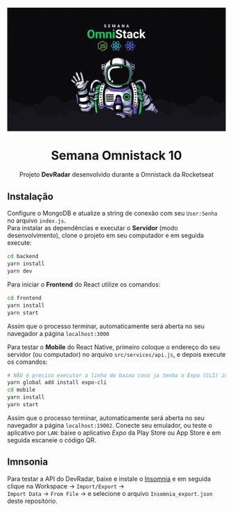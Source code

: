<img src="./readme-assets/omnistack.png" align="center"></img>

<h1 align="center">Semana Omnistack 10</h1>
<p align="center">Projeto <strong>DevRadar</strong> desenvolvido durante a Omnistack da Rocketseat</p>

## Instalação

Configure o MongoDB e atualize a string de conexão com seu `User:Senha` no arquivo `index.js`.  
Para instalar as dependências e executar o **Servidor** (modo desenvolvimento), clone o projeto em seu computador e em seguida execute:

```bash
cd backend
yarn install
yarn dev
```

Para iniciar o **Frontend** do React utilize os comandos:

```bash
cd frontend
yarn install
yarn start
```

Assim que o processo terminar, automaticamente será aberta no seu navegador a página `localhost:3000`

Para testar o **Mobile** do React Native, primeiro coloque o endereço do seu servidor (ou computador) no arquivo `src/services/api.js`, e depois execute os comandos:

```bash
# NÃO é preciso executar a linha de baixo caso ja tenha o Expo (CLI) instalado!
yarn global add install expo-cli
cd mobile
yarn install
yarn start
```

Assim que o processo terminar, automaticamente será aberta no seu navegador a página `localhost:19002`. Conecte seu emulador, ou teste o aplicativo por `LAN`: baixe o aplicativo _Expo_ da Play Store ou App Store e em seguida escaneie o código QR.

## Imnsonia

Para testar a API do DevRadar, baixe e instale o [Insomnia](https://insomnia.rest/download/) e em seguida clique na Workspace → `Import/Export` →  
`Import Data` → `From File` → e selecione o arquivo `Insomnia_export.json` deste repositório.
